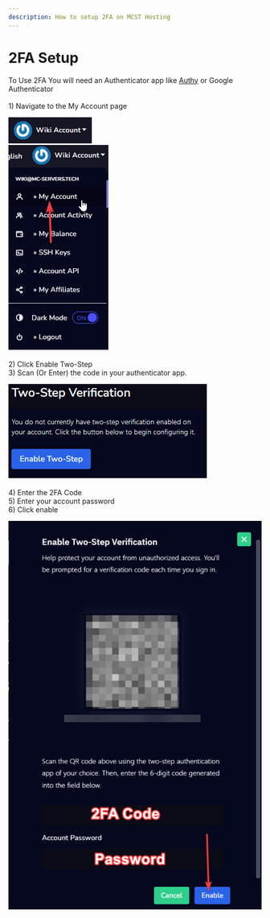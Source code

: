 ```yaml
---
description: How to setup 2FA on MCST Hosting
---
```


# 2FA Setup

To Use 2FA You will need an Authenticator app like [Authy](https://authy.com/download/) or Google Authenticator\
\
1\) Navigate to the My Account page

![](<../.gitbook/assets/setup-2fa/image(1).png>)\
![](<../.gitbook/assets/setup-2fa/image(2).png>)\
\
2\) Click Enable Two-Step\
3\) Scan (Or Enter) the code in your authenticator app.

![](<../.gitbook/assets/setup-2fa/image(3).png>)\
\
4\) Enter the 2FA Code\
5\) Enter your account password\
6\) Click enable

![](<../.gitbook/assets/setup-2fa/image(4).png>)

